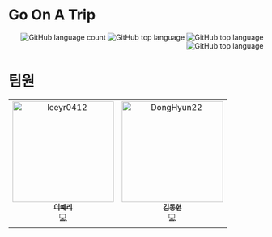 # Go On A Trip

<div align="right">

![GitHub language count](https://img.shields.io/github/languages/count/SSAFY9-GOAT/Go_On_A_Trip-server)
![GitHub top language](https://img.shields.io/github/languages/top/SSAFY9-GOAT/Go_On_A_Trip-server)
![GitHub top language](https://img.shields.io/github/commit-activity/w/SSAFY9-GOAT/Go_On_A_Trip-server)
![GitHub top language](https://img.shields.io/github/last-commit/SSAFY9-GOAT/Go_On_A_Trip-server)

</div>

# 팀원

<table>
    <tr>
        <td align="center" style="min-width: 150px;"><a href="https://github.com/leeyr0412"><img src="https://avatars.githubusercontent.com/u/64480162?v=4?s=100" width="200px;" alt="leeyr0412"/><br /><sub><b>이예리</b></sub></a><br />💻</td>
        <td align="center" style="min-width: 150px;"><a href="https://github.com/DongHyun22"><img src="https://avatars.githubusercontent.com/u/79788971?v=4?s=100" width="200px;" alt="DongHyun22"/><br /><sub><b>김동현</b></sub></a><br />💻</td>
    </tr>
</table>



